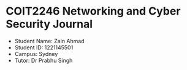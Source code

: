 # COIT2246 Networking and Cyber Security Journal
+ Student Name: Zain Ahmad
+ Student ID: 1221145501
+ Campus: Sydney
+ Tutor: Dr Prabhu Singh
